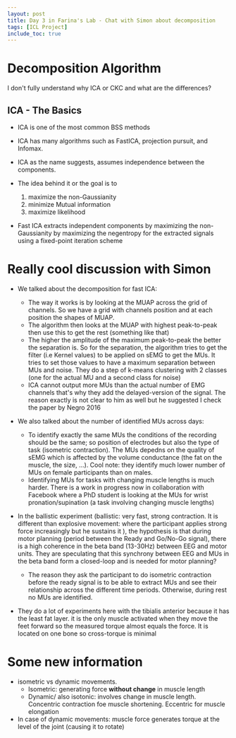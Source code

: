 ```yaml
---
layout: post
title: Day 3 in Farina's Lab - Chat with Simon about decomposition
tags: [ICL Project]
include_toc: true
---
```


# Decomposition Algorithm
I don't fully understand why ICA or CKC and what are the differences?

## ICA - The Basics
- ICA is one of the most common BSS methods
- ICA has many algorithms such as FastICA, projection pursuit, and Infomax.
- ICA as the name suggests, assumes independence between the components.
- The idea behind it or the goal is to 
  1. maximize the non-Gaussianity
  2. minimize Mutual information
  3. maximize likelihood

- Fast ICA extracts independent components by maximizing the non-Gaussianity by maximizing the negentropy for the extracted signals using a fixed-point iteration scheme

# Really cool discussion with Simon
- We talked about the decomposition for fast ICA:
  - The way it works is by looking at the MUAP across the grid of channels. So we have a grid with channels 
    position and at each position the shapes of MUAP. 
  - The algorithm then looks at the MUAP with highest peak-to-peak then use this to get the rest (something like that)
  - The higher the amplitude of the maximum peak-to-peak the better the separation is. So for the separation, the 
    algorithm tries to get the filter (i.e Kernel values) to be applied on sEMG to get the MUs. It tries to set 
    those values to have a maximum separation between MUs and noise. They do a step of k-means clustering with 2 
    classes (one for the actual MU and a second class for noise)
  - ICA cannot output more MUs than the actual number of EMG channels that's why they add the delayed-version of the 
    signal. The reason exactly is not clear to him as well but he suggested I check the paper by Negro 2016
- We also talked about the number of identified MUs across days:
  - To identify exactly the same MUs the conditions of the recording should be the same; so position of electrodes 
    but also the type of task (isometric contraction). The MUs depedns on the quality of sEMG which is affected by 
    the volume conductance (the fat on the muscle, the size, ...). Cool note: they identify much lower number of MUs 
    on female participants than on males.
  - Identifying MUs for tasks with changing muscle lengths is much harder. There is a work in progress now in 
    collaboration with Facebook where a PhD student is looking at the MUs for wrist pronation/supination (a task 
    involving changing muscle lengths)
- In the ballistic experiment (ballistic: very fast, strong contraction. It is different than explosive movement: 
  where the participant applies strong force increasingly but he sustains it ), the hypothesis is that during motor 
  planning (period between the Ready and Go/No-Go signal), there is a high coherence in the beta band (13-30Hz) 
  between EEG and motor units. They are speculating that this synchrony between EEG and MUs in the beta band form a 
  closed-loop and is needed for motor planning?
  - The reason they ask the participant to do isometric contraction before the ready signal is to be able to extract 
    MUs and see their relationship across the different time periods. Otherwise, during rest no MUs are identified.

- They do a lot of experiments here with the tibialis anterior because it has the least fat layer. it is the only 
  muscle activated when they move the feet forward so the measured torque almost equals the force. It is located on 
  one bone so cross-torque is minimal

# Some new information 
- isometric vs dynamic movements.
  - Isometric: generating force **without change** in muscle length
  - Dynamic/ also isotonic: involves change in muscle length. Concentric contraction foe muscle shortening. Eccentric 
    for 
    muscle 
    elongation
- In case of dynamic movements: muscle force generates torque at the level of the joint (causing it to rotate)